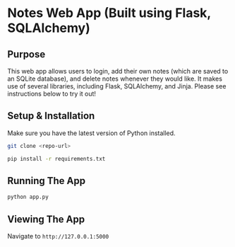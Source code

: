 # Notes Web App (Built using Flask, SQLAlchemy)

## Purpose
This web app allows users to login, add their own notes (which are saved to an SQLite database), and delete notes whenever they would like. It makes use of several libraries, including Flask, SQLAlchemy, and Jinja. Please see instructions below to try it out! 

## Setup & Installation

Make sure you have the latest version of Python installed.

```bash
git clone <repo-url>
```

```bash
pip install -r requirements.txt
```

## Running The App

```bash
python app.py
```

## Viewing The App

Navigate to `http://127.0.0.1:5000`
